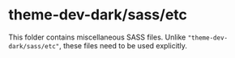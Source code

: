 # theme-dev-dark/sass/etc

This folder contains miscellaneous SASS files. Unlike `"theme-dev-dark/sass/etc"`, these files
need to be used explicitly.
